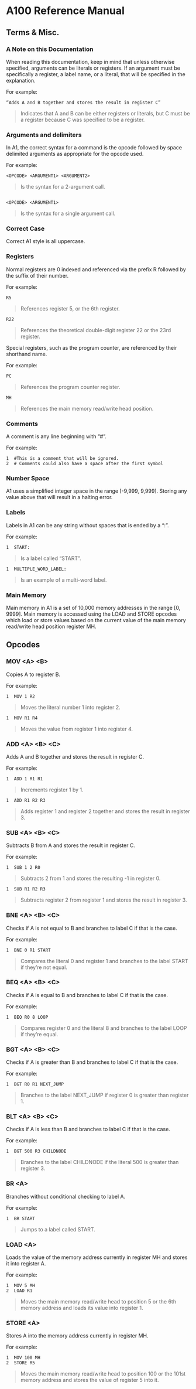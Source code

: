 # A100 Reference Manual

## Terms & Misc.

### A Note on this Documentation

When reading this documentation, keep in mind that unless otherwise specified,
arguments can be literals or registers. If an argument must be specifically a register, a label name, or a literal, that will be specified in the explanation.

For example:
```
“Adds A and B together and stores the result in register C”
```
>   Indicates that A and B can be either registers or literals, but C must be a
>   register because C was specified to be a register.

### Arguments and delimiters

In A1, the correct syntax for a command is the opcode followed by space
delimited arguments as appropriate for the opcode used.

For example:
```
<OPCODE> <ARGUMENT1> <ARGUMENT2>
```
>   Is the syntax for a 2-argument call.
```

<OPCODE> <ARGUMENT1>
```
>   Is the syntax for a single argument call.

### Correct Case

Correct A1 style is all uppercase.

### Registers

Normal registers are 0 indexed and referenced via the prefix R followed by the
suffix of their number.

For example:
```
R5
```
>   References register 5, or the 6th register.

```
R22
```
>   References the theoretical double-digit register 22 or the 23rd register.

Special registers, such as the program counter, are referenced by their
shorthand name.

For example:
```
PC
```
>   References the program counter register.

```
MH
```
>   References the main memory read/write head position.

### Comments

A comment is any line beginning with “\#”.

For example:
```
1  #This is a comment that will be ignored.
2  # Comments could also have a space after the first symbol
```
### Number Space

A1 uses a simplified integer space in the range [-9,999, 9,999]. Storing any value
above that will result in a halting error.

### Labels

Labels in A1 can be any string without spaces that is ended by a “:”.

For example:
```
1  START:
```
>   Is a label called “START”.

```
1  MULTIPLE_WORD_LABEL:
```
>   Is an example of a multi-word label.

### Main Memory

Main memory in A1 is a set of 10,000 memory addresses in the range [0, 9999].
Main memory is accessed using the LOAD and STORE opcodes which load or store
values based on the current value of the main memory read/write head position
register MH.

## Opcodes

### MOV \<A\> \<B\>

Copies A to register B.

For example:
```
1  MOV 1 R2
```
>   Moves the literal number 1 into register 2.

```
1  MOV R1 R4
```
>   Moves the value from register 1 into register 4.

### ADD \<A\> \<B\> \<C\>

Adds A and B together and stores the result in register C.

For example:
```
1  ADD 1 R1 R1
```
>   Increments register 1 by 1.

```
1  ADD R1 R2 R3
```
>   Adds register 1 and register 2 together and stores the result in register 3.

### SUB \<A\> \<B\> \<C\>

Subtracts B from A and stores the result in register C.

For example:
```
1  SUB 1 2 R0
```
>   Subtracts 2 from 1 and stores the resulting -1 in register 0.

```
1  SUB R1 R2 R3
```
>   Subtracts register 2 from register 1 and stores the result in register 3.

### BNE \<A\> \<B\> \<C\>

Checks if A is not equal to B and branches to label C if that is the case.

For example:
```
1  BNE 0 R1 START
```
>   Compares the literal 0 and register 1 and branches to the label START if
>   they’re not equal.

### BEQ \<A\> \<B\> \<C\>

Checks if A is equal to B and branches to label C if that is the case.

For example:
```
1  BEQ R0 8 LOOP
```
>   Compares register 0 and the literal 8 and branches to the label LOOP if
>   they’re equal.

### BGT \<A\> \<B\> \<C\>

Checks if A is greater than B and branches to label C if that is the case.

For example:
```
1  BGT R0 R1 NEXT_JUMP
```
>   Branches to the label NEXT_JUMP if register 0 is greater than register 1.

### BLT \<A\> \<B\> \<C\>

Checks if A is less than B and branches to label C if that is the case.

For example:
```
1  BGT 500 R3 CHILDNODE
```
>   Branches to the label CHILDNODE if the literal 500 is greater than register
>   3.

### BR \<A\>

Branches without conditional checking to label A.

For example:
```
1  BR START
```
>   Jumps to a label called START.

### LOAD \<A\>

Loads the value of the memory address currently in register MH and stores it
into register A.

For example:
```
1  MOV 5 MH
2  LOAD R1
```
>   Moves the main memory read/write head to position 5 or the 6th memory
>   address and loads its value into register 1.

### STORE \<A\>

Stores A into the memory address currently in register MH.

For example:
```
1  MOV 100 MH
2  STORE R5
```
>   Moves the main memory read/write head to position 100 or the 101st memory
>   address and stores the value of register 5 into it.

